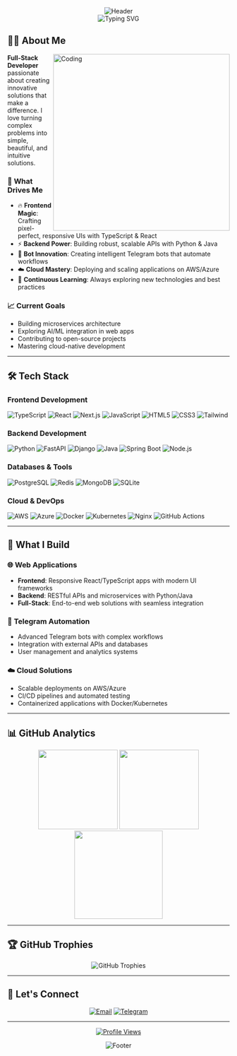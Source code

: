 <div align="center">
  <img src="https://capsule-render.vercel.app/api?type=waving&color=gradient&customColorList=6&height=140&section=header&text=Zondaxxx&fontSize=45&fontColor=fff&animation=fadeIn&fontAlignY=35" alt="Header"/>
</div>

<div align="center">
  <img src="https://readme-typing-svg.demolab.com?font=JetBrains+Mono&size=20&duration=3000&pause=1000&color=58A6FF&center=true&vCenter=true&width=500&lines=Full-Stack+Developer;Backend+%26+Frontend+Expert;TypeScript+%7C+React+%7C+Python+%7C+Java;Cloud+%26+DevOps+Enthusiast" alt="Typing SVG" />
</div>

## 👨‍💻 About Me

<img align="right" alt="Coding" width="400" src="https://user-images.githubusercontent.com/74038190/229223263-cf2e4b07-2615-4f87-9c38-e37600f8381a.gif">

**Full-Stack Developer** passionate about creating innovative solutions that make a difference. I love turning complex problems into simple, beautiful, and intuitive solutions.

### 🎯 **What Drives Me**
- 🔥 **Frontend Magic**: Crafting pixel-perfect, responsive UIs with TypeScript & React
- ⚡ **Backend Power**: Building robust, scalable APIs with Python & Java
- 🤖 **Bot Innovation**: Creating intelligent Telegram bots that automate workflows  
- ☁️ **Cloud Mastery**: Deploying and scaling applications on AWS/Azure
- 🚀 **Continuous Learning**: Always exploring new technologies and best practices

### 📈 **Current Goals**
- Building microservices architecture
- Exploring AI/ML integration in web apps
- Contributing to open-source projects
- Mastering cloud-native development

---

## 🛠️ **Tech Stack**

### **Frontend Development**
<div align="left">
  
![TypeScript](https://img.shields.io/badge/TypeScript-007ACC?style=for-the-badge&logo=typescript&logoColor=white)
![React](https://img.shields.io/badge/React-20232A?style=for-the-badge&logo=react&logoColor=61DAFB)
![Next.js](https://img.shields.io/badge/Next.js-000000?style=for-the-badge&logo=next.js&logoColor=white)
![JavaScript](https://img.shields.io/badge/JavaScript-F7DF1E?style=for-the-badge&logo=javascript&logoColor=black)
![HTML5](https://img.shields.io/badge/HTML5-E34F26?style=for-the-badge&logo=html5&logoColor=white)
![CSS3](https://img.shields.io/badge/CSS3-1572B6?style=for-the-badge&logo=css3&logoColor=white)
![Tailwind](https://img.shields.io/badge/Tailwind_CSS-38B2AC?style=for-the-badge&logo=tailwind-css&logoColor=white)

</div>

### **Backend Development**
<div align="left">
  
![Python](https://img.shields.io/badge/Python-3776AB?style=for-the-badge&logo=python&logoColor=white)
![FastAPI](https://img.shields.io/badge/FastAPI-009688?style=for-the-badge&logo=fastapi&logoColor=white)
![Django](https://img.shields.io/badge/Django-092E20?style=for-the-badge&logo=django&logoColor=white)
![Java](https://img.shields.io/badge/Java-ED8B00?style=for-the-badge&logo=java&logoColor=white)
![Spring Boot](https://img.shields.io/badge/Spring_Boot-6DB33F?style=for-the-badge&logo=spring-boot&logoColor=white)
![Node.js](https://img.shields.io/badge/Node.js-43853D?style=for-the-badge&logo=node.js&logoColor=white)

</div>

### **Databases & Tools**
<div align="left">
  
![PostgreSQL](https://img.shields.io/badge/PostgreSQL-316192?style=for-the-badge&logo=postgresql&logoColor=white)
![Redis](https://img.shields.io/badge/Redis-DC382D?style=for-the-badge&logo=redis&logoColor=white)
![MongoDB](https://img.shields.io/badge/MongoDB-4EA94B?style=for-the-badge&logo=mongodb&logoColor=white)
![SQLite](https://img.shields.io/badge/SQLite-07405E?style=for-the-badge&logo=sqlite&logoColor=white)

</div>

### **Cloud & DevOps**
<div align="left">
  
![AWS](https://img.shields.io/badge/AWS-FF9900?style=for-the-badge&logo=amazon-aws&logoColor=white)
![Azure](https://img.shields.io/badge/Microsoft_Azure-0078D4?style=for-the-badge&logo=microsoft-azure&logoColor=white)
![Docker](https://img.shields.io/badge/Docker-2496ED?style=for-the-badge&logo=docker&logoColor=white)
![Kubernetes](https://img.shields.io/badge/Kubernetes-326CE5?style=for-the-badge&logo=kubernetes&logoColor=white)
![Nginx](https://img.shields.io/badge/Nginx-009639?style=for-the-badge&logo=nginx&logoColor=white)
![GitHub Actions](https://img.shields.io/badge/GitHub_Actions-2088FF?style=for-the-badge&logo=github-actions&logoColor=white)

</div>

---

## 🚀 **What I Build**

### 🌐 **Web Applications**
- **Frontend**: Responsive React/TypeScript apps with modern UI frameworks
- **Backend**: RESTful APIs and microservices with Python/Java
- **Full-Stack**: End-to-end web solutions with seamless integration

### 🤖 **Telegram Automation**
- Advanced Telegram bots with complex workflows
- Integration with external APIs and databases
- User management and analytics systems

### ☁️ **Cloud Solutions**
- Scalable deployments on AWS/Azure
- CI/CD pipelines and automated testing
- Containerized applications with Docker/Kubernetes

---

## 📊 **GitHub Analytics**

<div align="center">
  <img src="https://github-readme-stats.vercel.app/api?username=zondaxxx&show_icons=true&theme=tokyonight&hide_border=true&bg_color=0D1117&title_color=58A6FF&icon_color=58A6FF&text_color=C9D1D9&border_radius=10" height="180"/>
  <img src="https://github-readme-streak-stats.herokuapp.com/?user=zondaxxx&theme=tokyonight&hide_border=true&background=0D1117&stroke=58A6FF&ring=58A6FF&fire=FF6B6B&currStreakLabel=58A6FF&border_radius=10" height="180"/>
</div>

<div align="center">
  <img src="https://github-readme-stats.vercel.app/api/top-langs/?username=zondaxxx&theme=tokyonight&hide_border=true&bg_color=0D1117&title_color=58A6FF&text_color=C9D1D9&layout=compact&border_radius=10&langs_count=8" height="200"/>
</div>

---

## 🏆 **GitHub Trophies**

<div align="center">
  <img src="https://github-profile-trophy.vercel.app/?username=zondaxxx&theme=tokyonight&no-frame=true&column=4&margin-w=15&margin-h=15" alt="GitHub Trophies"/>
</div>

---

## 🤝 **Let's Connect**

<div align="center">
  
[![Email](https://img.shields.io/badge/Email-D14836?style=for-the-badge&logo=gmail&logoColor=white)](mailto:zondaxxx1337@gmail.com)
[![Telegram](https://img.shields.io/badge/Telegram-2CA5E0?style=for-the-badge&logo=telegram&logoColor=white)](https://t.me/nyanzondaxxx)


</div>

---

<div align="center">
  
[![Profile Views](https://visitcount.itsvg.in/api?id=zondaxxx&label=Profile%20Views&color=0e75b6&icon=5&pretty=true)](https://visitcount.itsvg.in)
  
</div>

<div align="center">
  <img src="https://capsule-render.vercel.app/api?type=waving&color=gradient&customColorList=6&height=100&section=footer&animation=fadeIn" alt="Footer"/>
</div>
